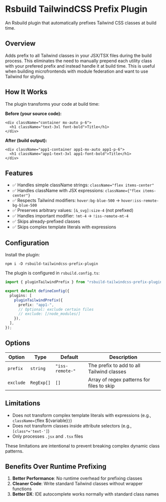 # Rsbuild TailwindCSS Prefix Plugin

An Rsbuild plugin that automatically prefixes Tailwind CSS classes at build time.

## Overview

Adds prefix to all Tailwind classes in your JSX/TSX files during the build process. This eliminates the need to manually prepend each utility class with your prefered prefix and instead handle it at build time. This is useful when building microfrontends with module federation and want to use Tailwind for styling.

## How It Works

The plugin transforms your code at build time:

**Before (your source code):**
```tsx
<div className="container mx-auto p-6">
  <h1 className="text-3xl font-bold">Title</h1>
</div>
```

**After (build output):**
```tsx
<div className="app1-container app1-mx-auto app1-p-6">
  <h1 className="app1-text-3xl app1-font-bold">Title</h1>
</div>
```

## Features

- ✅ Handles simple className strings: `className="flex items-center"`
- ✅ Handles className with JSX expressions: `className={"flex items-center"}`
- ✅ Respects Tailwind modifiers: `hover:bg-blue-500` → `hover:iss-remote-bg-blue-500`
- ✅ Preserves arbitrary values: `[&_svg]:size-4` (not prefixed)
- ✅ Handles important modifier: `!mt-4` → `!iss-remote-mt-4`
- ✅ Skips already-prefixed classes
- ✅ Skips complex template literals with expressions

## Configuration
Install the plugin:
```shell
npm i -D rsbuild-tailwindcss-prefix-plugin
```
The plugin is configured in `rsbuild.config.ts`:

```typescript
import { pluginTailwindPrefix } from "rsbuild-tailwindcss-prefix-plugin";

export default defineConfig({
  plugins: [
    pluginTailwindPrefix({
      prefix: "app1-",
      // Optional: exclude certain files
      // exclude: [/node_modules/]
    }),
  ],
});
```

## Options

| Option | Type | Default | Description |
|--------|------|---------|-------------|
| `prefix` | `string` | `"iss-remote-"` | The prefix to add to all Tailwind classes |
| `exclude` | `RegExp[]` | `[]` | Array of regex patterns for files to skip |

## Limitations

- Does not transform complex template literals with expressions (e.g., `className={`flex ${variable}`}`)
- Does not transform classes inside attribute selectors (e.g., `[class*='text-']`)
- Only processes `.jsx` and `.tsx` files

These limitations are intentional to prevent breaking complex dynamic class patterns.

## Benefits Over Runtime Prefixing

1. **Better Performance**: No runtime overhead for prefixing classes
2. **Cleaner Code**: Write standard Tailwind classes without wrapper functions
3. **Better DX**: IDE autocomplete works normally with standard class names
